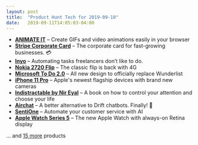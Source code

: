 ```yaml
---
layout: post
title:  "Product Hunt Tech for 2019-09-10"
date:   2019-09-11T14:05:03-04:00
---
```


* **[ANIMATE IT](https://www.producthunt.com/posts/animate-it?utm_campaign=producthunt-api&utm_medium=api&utm_source=Application%3A+Daily+Digest+RSS+%28ID%3A+3202%29)** – Create GIFs and video animations easily in your browser
* **[Stripe Corporate Card](https://www.producthunt.com/posts/stripe-corporate-card?utm_campaign=producthunt-api&utm_medium=api&utm_source=Application%3A+Daily+Digest+RSS+%28ID%3A+3202%29)** – The corporate card for fast-growing businesses. 💳
* **[Inyo](https://www.producthunt.com/posts/inyo?utm_campaign=producthunt-api&utm_medium=api&utm_source=Application%3A+Daily+Digest+RSS+%28ID%3A+3202%29)** – Automating tasks freelancers don’t like to do.
* **[Nokia 2720 Flip](https://www.producthunt.com/posts/nokia-2720-flip?utm_campaign=producthunt-api&utm_medium=api&utm_source=Application%3A+Daily+Digest+RSS+%28ID%3A+3202%29)** – The classic flip is back with 4G
* **[Microsoft To Do 2.0](https://www.producthunt.com/posts/microsoft-to-do-2-0?utm_campaign=producthunt-api&utm_medium=api&utm_source=Application%3A+Daily+Digest+RSS+%28ID%3A+3202%29)** – All new design to officially replace Wunderlist
* **[iPhone 11 Pro](https://www.producthunt.com/posts/iphone-11-pro?utm_campaign=producthunt-api&utm_medium=api&utm_source=Application%3A+Daily+Digest+RSS+%28ID%3A+3202%29)** – Apple's newest flagship devices with brand new cameras
* **[Indistractable by Nir Eyal](https://www.producthunt.com/posts/indistractable-by-nir-eyal?utm_campaign=producthunt-api&utm_medium=api&utm_source=Application%3A+Daily+Digest+RSS+%28ID%3A+3202%29)** – A book on how to control your attention and choose your life
* **[Airchat](https://www.producthunt.com/posts/airchat-5?utm_campaign=producthunt-api&utm_medium=api&utm_source=Application%3A+Daily+Digest+RSS+%28ID%3A+3202%29)** – A better alternative to Drift chatbots. Finally!  🤖
* **[SentiOne](https://www.producthunt.com/posts/sentione-2?utm_campaign=producthunt-api&utm_medium=api&utm_source=Application%3A+Daily+Digest+RSS+%28ID%3A+3202%29)** – Automate your customer service with AI
* **[Apple Watch Series 5](https://www.producthunt.com/posts/apple-watch-series-5?utm_campaign=producthunt-api&utm_medium=api&utm_source=Application%3A+Daily+Digest+RSS+%28ID%3A+3202%29)** – The new Apple Watch with always-on Retina display

… and [15 more](https://www.producthunt.com/tech) products
